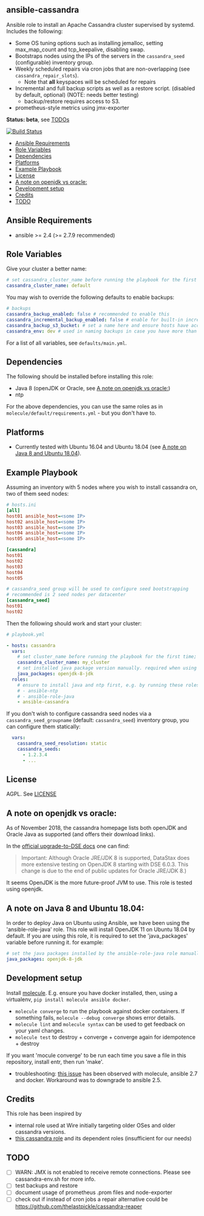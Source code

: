## ansible-cassandra

Ansible role to install an Apache Cassandra cluster supervised by systemd. Includes the following:

* Some OS tuning options such as installing jemalloc, setting max_map_count and tcp_keepalive, disabling swap.
* Bootstraps nodes using the IPs of the servers in the `cassandra_seed` (configurable) inventory group.
* Weekly scheduled repairs via cron jobs that are non-overlapping (see `cassandra_repair_slots`).
    * Note that **all** keyspaces will be scheduled for repairs
* Incremental and full backup scripts as well as a restore script. (disabled by default, optional) (NOTE: needs better testing)
    * backup/restore requires access to S3.
* prometheus-style metrics using jmx-exporter

**Status: beta**, see [TODOs](#todo)

[![Build Status](https://travis-ci.org/wireapp/ansible-cassandra.svg?branch=master)](https://travis-ci.org/wireapp/ansible-cassandra)

<!-- vim-markdown-toc GFM -->

* [Ansible Requirements](#ansible-requirements)
* [Role Variables](#role-variables)
* [Dependencies](#dependencies)
* [Platforms](#platforms)
* [Example Playbook](#example-playbook)
* [License](#license)
* [A note on openjdk vs oracle:](#a-note-on-openjdk-vs-oracle)
* [Development setup](#development-setup)
* [Credits](#credits)
* [TODO](#todo)

<!-- vim-markdown-toc -->

## Ansible Requirements

- ansible >= 2.4 (>= 2.7.9 recommended)

## Role Variables

Give your cluster a better name:

```yaml
# set cassandra_cluster_name before running the playbook for the first time; never change it afterwards
cassandra_cluster_name: default
```

You may wish to override the following defaults to enable backups:

```yaml
# backups
cassandra_backup_enabled: false # recommended to enable this
cassandra_incremental_backup_enabled: false # enable for built-in incremental backup routine
cassandra_backup_s3_bucket: # set a name here and ensure hosts have access rights to an S3 bucket
cassandra_env: dev # used in naming backups in case you have more than one environment (e.g. production, staging, ...)
```

For a list of all variables, see `defaults/main.yml`.

## Dependencies

The following should be installed before installing this role:

- Java 8 (openJDK or Oracle, see [A note on openjdk vs oracle:](#a-note-on-openjdk-vs-oracle))
- ntp

For the above dependencies, you can use the same roles as in `molecule/default/requirements.yml` - but you don't have to.

## Platforms

- Currently tested with Ubuntu 16.04 and Ubuntu 18.04 (see [A note on Java 8 and Ubuntu 18.04](#a-note-on-Java-8-and-Ubuntu-18.04)).

## Example Playbook

Assuming an inventory with 5 nodes where you wish to install cassandra on, two of them seed nodes:

```ini
# hosts.ini
[all]
host01 ansible_host=<some IP>
host02 ansible_host=<some IP>
host03 ansible_host=<some IP>
host04 ansible_host=<some IP>
host05 ansible_host=<some IP>

[cassandra]
host01
host02
host03
host04
host05

# cassandra_seed group will be used to configure seed bootstrapping
# recommended is 2 seed nodes per datacenter
[cassandra_seed]
host01
host02
```

Then the following should work and start your cluster:

```yaml
# playbook.yml

- hosts: cassandra
  vars:
    # set cluster_name before running the playbook for the first time; never change it afterwards
    cassandra_cluster_name: my_cluster
    # set installed java package version manually. required when using Ubuntu 18.04. see: [A note on Java 8 and Ubuntu 18.04](#a-note-on-Java-8-and-Ubuntu-18.04)
    java_packages: openjdk-8-jdk
  roles:
    # ensure to install java and ntp first, e.g. by running these roles (see Dependencies section):
    # - ansible-ntp
    # - ansible-role-java
    - ansible-cassandra
```

If you don't wish to configure cassandra seed nodes via a `cassandra_seed_groupname` (default: `cassandra_seed`) inventory group, you can configure them statically:

```yaml
  vars:
    cassandra_seed_resolution: static
    cassandra_seeds:
      - 1.2.3.4
      - ...
```

## License

AGPL. See [LICENSE](LICENSE)

## A note on openjdk vs oracle:

As of November 2018, the cassandra homepage lists both openJDK and Oracle Java as supported (and offers their download links).

In the [official upgrade-to-DSE docs](https://docs.datastax.com/en/pdf/upgrade.pdf) one can find:

> Important:
> Although Oracle JRE/JDK 8 is supported, DataStax does more
> extensive testing on OpenJDK 8 starting with DSE 6.0.3. This change is due to the
> end of public updates for Oracle JRE/JDK 8.)

It seems OpenJDK is the more future-proof JVM to use. This role is tested using openjdk.

## A note on Java 8 and Ubuntu 18.04:

In order to deploy Java on Ubuntu using Ansible, we have been using the 'ansible-role-java' role. This role will install OpenJDK 11 on Ubuntu 18.04 by default. If you are using this role, it is required to set the 'java_packages' variable before running it. for example:
```yaml
# set the java packages installed by the ansible-role-java role manually.
java_packages: openjdk-8-jdk
```

## Development setup

Install [molecule](https://github.com/ansible/molecule). E.g. ensure you have docker installed, then, using a virtualenv, `pip install molecule ansible docker`.

* `molecule converge` to run the playbook against docker containers. If something fails, `molecule --debug converge` shows error details.
* `molecule lint` and `molecule syntax` can be used to get feedback on your yaml changes.
* `molecule test` to destroy + converge + converge again for idempotence + destroy

If you want 'mocule converge' to be run each time you save a file in this repository, install entr, then run 'make'.

* troubleshooting: [this issue](https://github.com/ansible/ansible/issues/43884) has been observed with molecule, ansible 2.7 and docker. Workaround was to downgrade to ansible 2.5.

## Credits

This role has been inspired by

* internal role used at Wire initially targeting older OSes and older cassandra versions.
* [this cassandra role](https://github.com/andrewrothstein/ansible-cassandra-cluster) and its dependent roles (insufficient for our needs)

## TODO

* [ ] WARN: JMX is not enabled to receive remote connections. Please see cassandra-env.sh for more info.
* [ ] test backups and restore
* [ ] document usage of prometheus .prom files and node-exporter
* [ ] check out if instead of cron jobs a repair alternative could be https://github.com/thelastpickle/cassandra-reaper
